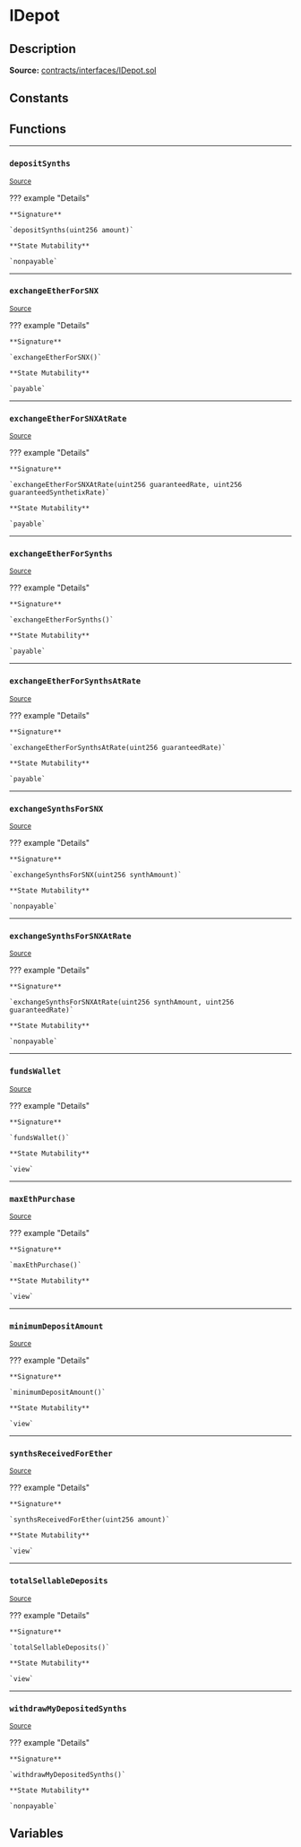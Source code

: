 # IDepot

## Description


**Source:** [contracts/interfaces/IDepot.sol](https://github.com/Synthetixio/synthetix/tree/develop/contracts/interfaces/IDepot.sol)

## Constants

## Functions


---
### `depositSynths`

<sub>[Source](https://github.com/Synthetixio/synthetix/tree/develop/contracts/interfaces/IDepot.sol#L17)</sub>



??? example "Details"

    **Signature**

    `depositSynths(uint256 amount)`

    **State Mutability**

    `nonpayable`


---
### `exchangeEtherForSNX`

<sub>[Source](https://github.com/Synthetixio/synthetix/tree/develop/contracts/interfaces/IDepot.sol#L26)</sub>



??? example "Details"

    **Signature**

    `exchangeEtherForSNX()`

    **State Mutability**

    `payable`


---
### `exchangeEtherForSNXAtRate`

<sub>[Source](https://github.com/Synthetixio/synthetix/tree/develop/contracts/interfaces/IDepot.sol#L28)</sub>



??? example "Details"

    **Signature**

    `exchangeEtherForSNXAtRate(uint256 guaranteedRate, uint256 guaranteedSynthetixRate)`

    **State Mutability**

    `payable`


---
### `exchangeEtherForSynths`

<sub>[Source](https://github.com/Synthetixio/synthetix/tree/develop/contracts/interfaces/IDepot.sol#L19)</sub>



??? example "Details"

    **Signature**

    `exchangeEtherForSynths()`

    **State Mutability**

    `payable`


---
### `exchangeEtherForSynthsAtRate`

<sub>[Source](https://github.com/Synthetixio/synthetix/tree/develop/contracts/interfaces/IDepot.sol#L21)</sub>



??? example "Details"

    **Signature**

    `exchangeEtherForSynthsAtRate(uint256 guaranteedRate)`

    **State Mutability**

    `payable`


---
### `exchangeSynthsForSNX`

<sub>[Source](https://github.com/Synthetixio/synthetix/tree/develop/contracts/interfaces/IDepot.sol#L30)</sub>



??? example "Details"

    **Signature**

    `exchangeSynthsForSNX(uint256 synthAmount)`

    **State Mutability**

    `nonpayable`


---
### `exchangeSynthsForSNXAtRate`

<sub>[Source](https://github.com/Synthetixio/synthetix/tree/develop/contracts/interfaces/IDepot.sol#L32)</sub>



??? example "Details"

    **Signature**

    `exchangeSynthsForSNXAtRate(uint256 synthAmount, uint256 guaranteedRate)`

    **State Mutability**

    `nonpayable`


---
### `fundsWallet`

<sub>[Source](https://github.com/Synthetixio/synthetix/tree/develop/contracts/interfaces/IDepot.sol#L6)</sub>



??? example "Details"

    **Signature**

    `fundsWallet()`

    **State Mutability**

    `view`


---
### `maxEthPurchase`

<sub>[Source](https://github.com/Synthetixio/synthetix/tree/develop/contracts/interfaces/IDepot.sol#L8)</sub>



??? example "Details"

    **Signature**

    `maxEthPurchase()`

    **State Mutability**

    `view`


---
### `minimumDepositAmount`

<sub>[Source](https://github.com/Synthetixio/synthetix/tree/develop/contracts/interfaces/IDepot.sol#L10)</sub>



??? example "Details"

    **Signature**

    `minimumDepositAmount()`

    **State Mutability**

    `view`


---
### `synthsReceivedForEther`

<sub>[Source](https://github.com/Synthetixio/synthetix/tree/develop/contracts/interfaces/IDepot.sol#L12)</sub>



??? example "Details"

    **Signature**

    `synthsReceivedForEther(uint256 amount)`

    **State Mutability**

    `view`


---
### `totalSellableDeposits`

<sub>[Source](https://github.com/Synthetixio/synthetix/tree/develop/contracts/interfaces/IDepot.sol#L14)</sub>



??? example "Details"

    **Signature**

    `totalSellableDeposits()`

    **State Mutability**

    `view`


---
### `withdrawMyDepositedSynths`

<sub>[Source](https://github.com/Synthetixio/synthetix/tree/develop/contracts/interfaces/IDepot.sol#L23)</sub>



??? example "Details"

    **Signature**

    `withdrawMyDepositedSynths()`

    **State Mutability**

    `nonpayable`

## Variables

